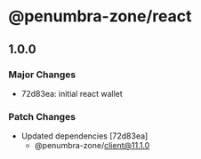 # @penumbra-zone/react

## 1.0.0

### Major Changes

- 72d83ea: initial react wallet

### Patch Changes

- Updated dependencies [72d83ea]
  - @penumbra-zone/client@11.1.0

